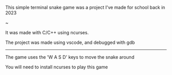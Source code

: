 This simple terminal snake game was a project I've made for school back in 2023

~

It was made with C/C++ using ncurses.

The project was made using vscode, and debugged with gdb

___

The game uses the 'W A S D' keys to move the snake around

You will need to install ncurses to play this game
